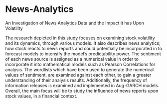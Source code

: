 # News-Analytics
An Investigation of News Analytics Data and the Impact it has Upon Volatility


The research depicted in this study focuses on examining stock volatility and its dynamics,
through various models. It also describes news analytics; how stock reacts to news reports and
could potentially be incorporated in to forecast models to intensify the model’s predictability
power. The sentiment of each news source is assigned as a numerical value in order to
incorporate it into mathematical models such as Pearson Correlations for analysis. The
wordlists which have been used to generate the numerical values of sentiment, are examined
against each other, to gain a greater understanding of their analysis results. Additionally, the
frequency of information releases is examined and implemented in Aug-GARCH models.
Overall, the main focus will be to study the influence of news reports upon stock values, in a
financial context.
